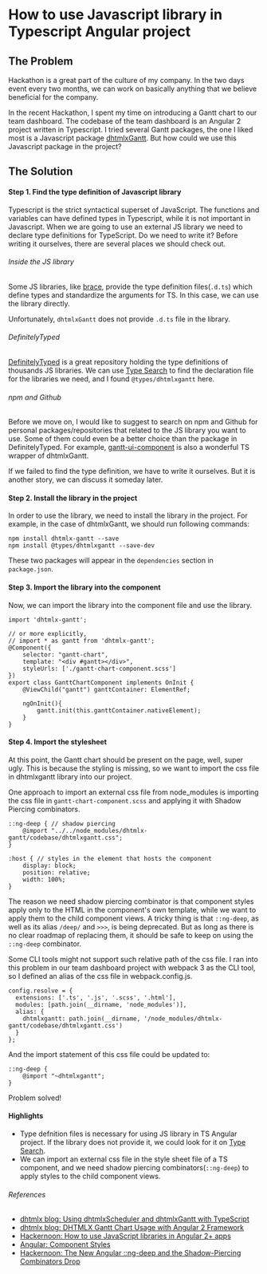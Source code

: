 # How to use Javascript library in Typescript Angular project

## The Problem
Hackathon is a great part of the culture of my company. In the two days event every two months, we can work on basically anything that we believe beneficial for the company.

In the recent Hackathon, I spent my time on introducing a Gantt chart to our team dashboard. The codebase of the team dashboard is an Angular 2 project written in Typescript. I tried several Gantt packages, the one I liked most is a Javascript package [dhtmlxGantt](https://dhtmlx.com/docs/products/dhtmlxGantt/). But how could we use this Javascript package in the project?

## The Solution
#### Step 1. Find the type definition of Javascript library
Typescript is the strict syntactical superset of JavaScript. The functions and variables can have defined types in Typescript, while it is not important in Javascript. When we are going to use an external JS library we need to declare type definitions for TypeScript. Do we need to write it? Before writing it ourselves, there are several places we should check out.

###### Inside the JS library
Some JS libraries, like [brace](https://github.com/thlorenz/brace), provide the type definition files(`.d.ts`) which define types and standardize the arguments for TS. In this case, we can use the library directly. 

Unfortunately, `dhtmlxGantt` does not provide `.d.ts` file in the library.

###### DefinitelyTyped
[DefinitelyTyped](https://github.com/DefinitelyTyped/DefinitelyTyped) is a great repository holding the type definitions of thousands JS libraries. We can use [Type Search](https://microsoft.github.io/TypeSearch/) to find the declaration file for the libraries we need, and I found `@types/dhtmlxgantt` here.

###### npm and Github
Before we move on, I would like to suggest to search on npm and Github for personal packages/repositories that related to the JS library you want to use. Some of them could even be a better choice than the package in DefinitelyTyped. 
For example, [gantt-ui-component](https://github.com/dking3876/gantt-ui-component) is also a wonderful TS wrapper of dhtmlxGantt.

If we failed to find the type definition, we have to write it ourselves. But it is another story, we can discuss it someday later.

#### Step 2. Install the library in the project
In order to use the library, we need to install the library in the project. For example, in the case of dhtmlxGantt, we should run following commands:
```
npm install dhtmlx-gantt --save
npm install @types/dhtmlxgantt --save-dev
```

These two packages will appear in the `dependencies` section in `package.json`.

#### Step 3. Import the library into the component
Now, we can import the library into the component file and use the library.

```
import 'dhtmlx-gantt';

// or more explicitly,
// import * as gantt from 'dhtmlx-gantt';
@Component({
    selector: "gantt-chart",
    template: "<div #gantt></div>",
    styleUrls: ['./gantt-chart-component.scss']
})
export class GanttChartComponent implements OnInit {
    @ViewChild("gantt") ganttContainer: ElementRef;

    ngOnInit(){
        gantt.init(this.ganttContainer.nativeElement);
    }
}
```

#### Step 4. Import the stylesheet
At this point, the Gantt chart should be present on the page, well, super ugly. This is because the styling is missing, so we want to import the css file in dhtmlxgantt library into our project.

One approach to import an external css file from node_modules is importing the css file in `gantt-chart-component.scss` and applying it with Shadow Piercing combinators.

```
::ng-deep { // shadow piercing
    @import "../../node_modules/dhtmlx-gantt/codebase/dhtmlxgantt.css";
}

:host { // styles in the element that hosts the component
    display: block;
    position: relative;
    width: 100%;
}
```

The reason we need shadow piercing combinator is that component styles apply only to the HTML in the component's own template, while we want to apply them to the child component views. A tricky thing is that `::ng-deep`, as well as its alias `/deep/` and `>>>`, is being deprecated. But as long as there is no clear roadmap of replacing them, it should be safe to keep on using the `::ng-deep` combinator.

Some CLI tools might not support such relative path of the css file. I ran into this problem in our team dashboard project with webpack 3 as the CLI tool, so I defined an alias of the css file in webpack.config.js.
```
config.resolve = {
  extensions: ['.ts', '.js', '.scss', '.html'],
  modules: [path.join(__dirname, 'node_modules')],
  alias: {
    dhtmlxgantt: path.join(__dirname, '/node_modules/dhtmlx-gantt/codebase/dhtmlxgantt.css')
  }
};
```

And the import statement of this css file could be updated to:

```
::ng-deep {
    @import "~dhtmlxgantt";
}
```

Problem solved!

#### Highlights
* Type defnition files is necessary for using JS library in TS Angular project. If the library does not provide it, we could look for it on [Type Search](https://microsoft.github.io/TypeSearch/).
* We can import an external css file in the style sheet file of a TS component, and we need shadow piercing combinators(`::ng-deep`) to apply styles to the child component views.


###### References
* [dhtmlx blog: Using dhtmlxScheduler and dhtmlxGantt with TypeScript](https://dhtmlx.com/blog/using-dhtmlxscheduler-and-dhtmlxgantt-with-typescript/)
* [dhtmlx blog: DHTMLX Gantt Chart Usage with Angular 2 Framework](https://dhtmlx.com/blog/dhtmlx-gantt-chart-usage-angularjs-2-framework/)
* [Hackernoon: How to use JavaScript libraries in Angular 2+ apps](https://hackernoon.com/how-to-use-javascript-libraries-in-angular-2-apps-ff274ba601af)
* [Angular: Component Styles](https://angular.io/guide/component-styles)
* [Hackernoon: The New Angular ::ng-deep and the Shadow-Piercing Combinators Drop](https://hackernoon.com/the-new-angular-ng-deep-and-the-shadow-piercing-combinators-deep-and-drop-4b088dbe459)
